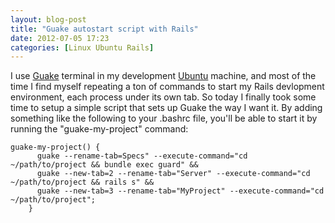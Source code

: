 ```yaml
---
layout: blog-post
title: "Guake autostart script with Rails"
date: 2012-07-05 17:23
categories: [Linux Ubuntu Rails]
---
```

I use
[Guake](http://guake.org/) terminal in my development
[Ubuntu](http://www.ubuntu.com) machine, and most of the time I find myself repeating a ton of commands to start my Rails devlopment environment, each process under its own tab. So today I finally took some time to setup a simple script that sets up Guake the way I want it. By adding something like the following to your .bashrc file, you'll be able to start it by running the "guake-my-project" command:

```
guake-my-project() {  
	  guake --rename-tab=Specs" --execute-command="cd ~/path/to/project && bundle exec guard" &&  
	  guake --new-tab=2 --rename-tab="Server" --execute-command="cd ~/path/to/project && rails s" &&  
	  guake --new-tab=3 --rename-tab="MyProject" --execute-command="cd ~/path/to/project";
	}
```
